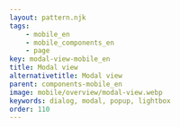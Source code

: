 ```yaml
---
layout: pattern.njk
tags: 
    - mobile_en
    - mobile_components_en
    - page
key: modal-view-mobile_en
title: Modal view
alternativetitle: Modal view
parent: components-mobile_en
image: mobile/overview/modal-view.webp
keywords: dialog, modal, popup, lightbox
order: 110
---
```





